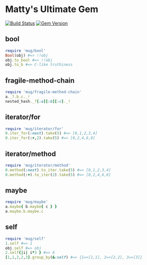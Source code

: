 Matty's Ultimate Gem
================
                                                                                                                                                                       
[![Build Status](https://secure.travis-ci.org/phluid61/mug.png)](http://travis-ci.org/phluig61/mug)
[![Gem Version](https://badge.fury.io/rb/mug.png)](http://badge.fury.io/rb/mug)

bool
----
```ruby
require 'mug/bool'
Bool(obj) #=> !!obj
obj.to_bool #=> !!obj
obj.to_b #=> C-like truthiness
```

fragile-method-chain
--------------------
```ruby
require 'mug/fragile-method-chain'
a._?.b.c._!
nested_hash._?[:a][:b][:c]._!
```

iterator/for
------------
```ruby
require 'mug/iterator/for'
0.iter_for(:next).take(5) #=> [0,1,2,3,4]
0.iter_for(:+,2).take(5) #=> [0,2,4,6,8]
```

iterator/method
---------------
```ruby
require 'mug/iterator/method'
0.method(:next).to_iter.take(5) #=> [0,1,2,3,4]
0.method(:+).to_iter(2).take(5) #=> [0,2,4,6,8]
```

maybe
-----
```ruby
require 'mug/maybe'
a.maybe{ b.maybe{ c } }
a.maybe.b.maybe.c
```

self
----
```ruby
require 'mug/self'
1.self #=> 1
obj.self #=> obj
2.self{|i| i*3 } #=> 6
[1,1,2,2,3].group_by(&:self) #=> {1=>[1,1], 2=>[2,2], 3=>[3]}
```
